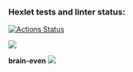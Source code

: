### Hexlet tests and linter status:

[![Actions Status](https://github.com/ankechkina/frontend-project-44/workflows/hexlet-check/badge.svg)](https://github.com/ankechkina/frontend-project-44/actions)

<a href="https://codeclimate.com/github/ankechkina/frontend-project-44/maintainability"><img src="https://api.codeclimate.com/v1/badges/4c7ec58081567000aea4/maintainability" /></a>

**brain-even**
<a href="https://asciinema.org/a/MUYeYKDimuAvw4YrxcfJLsbp9" target="_blank"><img src="https://asciinema.org/a/MUYeYKDimuAvw4YrxcfJLsbp9.svg" /></a>
